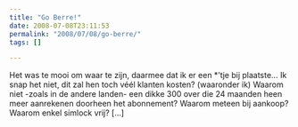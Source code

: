 ```yaml
---
title: "Go Berre!"
date: 2008-07-08T23:11:53
permalink: "2008/07/08/go-berre/"
tags: []

---
```

Het was te mooi om waar te zijn, daarmee dat ik er een \*’tje bij plaatste… Ik snap het niet, dit zal hen toch véél klanten kosten? (waaronder ik) Waarom niet -zoals in de andere landen- een dikke 300 over die 24 maanden heen meer aanrekenen doorheen het abonnement? Waarom meteen bij aankoop? Waarom enkel simlock vrij? \[…\]
